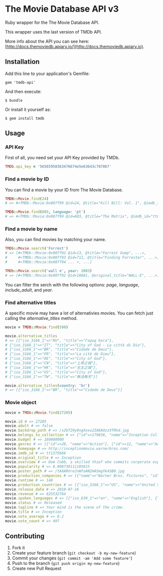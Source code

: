# The Movie Database API v3

Ruby wrapper for the The Movie Database API.

This wrapper uses the last version of TMDb API.

More info about the API you can see here: [http://docs.themoviedb.apiary.io/](http://docs.themoviedb.apiary.io).

## Installation

Add this line to your application's Gemfile:

    gem 'tmdb-api'

And then execute:

    $ bundle

Or install it yourself as:

    $ gem install tmdb

## Usage

### API Key
First of all, you need set your API Key provided by TMDb.

```ruby
TMDb.api_key = '56565958363476674e5e63643c787867'
```

### Find a movie by ID
You can find a movie by your ID from The Movie Database.

```ruby
TMDB::Movie.find(24)
# => #<TMDb::Movie:0x007f99 @id=24, @title="Kill Bill: Vol. 1", @imdb_id="tt0266697" ... >

TMDB::Movie.find(603, language: 'pt')
# => #<TMDb::Movie:0x007f99 @id=603, @title="The Matrix", @imdb_id="tt0133093" ... >
```

### Find a movie by name
Also, you can find movies by matching your name.

```ruby
TMDb::Movie.search('Forrest')
# => [#<TMDb::Movie:0x007f92 @id=13, @title="Forrest Gump", ...>,
#     #<TMDb::Movie:0x007f93 @id=711, @title="Finding Forrester", ...>,
#     #<TMDb::Movie:0x007f94 ... >, ...]

TMDb::Movie.search('wall e', year: 2003)
# => [#<TMDb::Movie:0x007f92 @id=10681, @original_title="WALL·E", ...>]
```
You can filter the serch with the following options: _page_, _language_,
_include_adult_, and _year_.

### Find alternative titles
A specific movie may have a lot of alternativies movies. You can fetch just calling
the _alternative_titles_ method.
```ruby
movie = TMDB::Movie.find(598)

movie.alternative_titles
# => [{"iso_3166_1"=>"RU", "title"=>"Город бога"},
# {"iso_3166_1"=>"IT", "title"=>"City of God - La città di Dio"},
# {"iso_3166_1"=>"BR", "title"=>"Cidade de Deus"},
# {"iso_3166_1"=>"FR", "title"=>"La cité de Dieu"},
# {"iso_3166_1"=>"DE", "title"=>"City of God"},
# {"iso_3166_1"=>"CN", "title"=>"上帝之城"},
# {"iso_3166_1"=>"HK", "title"=>"无主之城"},
# {"iso_3166_1"=>"US", "title"=>"City of God"},
# {"iso_3166_1"=>"TW", "title"=>"無法無天"}]

movie.alternative_titles(country: 'br')
# => [{"iso_3166_1"=>"BR", "title"=>"Cidade de Deus"}]
```

### Movie object

```ruby
movie = TMDb::Movie.find(27205)

movie.id # => 27205
movie.adult # => false
movie.backdrop_path # => /s2bT29y0ngXxxu2IA8AOzzXTRhd.jpg
movie.belongs_to_collection # => {"id"=>179836, "name"=>"Inception Collection", "poster_path"=>"/7OtEJQjBhxNug5TyY0ny4ttuKdg.jpg", "backdrop_path"=>"/73WuAqGGCv3F8Rwy5FTnYlji6IS.jpg"}
movie.budget # => 160000000
movie.genres # => [{"id"=>28, "name"=>"Action"}, {"id"=>12, "name"=>"Adventure"}, {"id"=>9648, "name"=>"Mystery"}, {"id"=>878, "name"=>"Science Fiction"}, {"id"=>53, "name"=>"Thriller"}]
movie.homepage # => http://inceptionmovie.warnerbros.com/
movie.imdb_id # => tt1375666
movie.original_title # => Inception
movie.overview # => Dom Cobb, a skilled thief who commits corporate espionage by infiltrating the subconscious of his targets is offered a chance to regain his old life as payment for a task considered to be impossible: "inception", the implantation of another person's idea into a target's subconscious.
movie.popularity # => 8.908730111185815
movie.poster_path # => /tAXARVreJnWfoANIHASmgYk4SB0.jpg
movie.production_companies # => [{"name"=>"Warner Bros. Pictures", "id"=>174}, {"name"=>"Syncopy", "id"=>9996}]
movie.runtime # => 148
movie.production_countries # => [{"iso_3166_1"=>"US", "name"=>"United States of America"}]
movie.release_date # => 2010-07-16
movie.revenue # => 825532764
movie.spoken_languages # => [{"iso_639_1"=>"en", "name"=>"English"}, {"iso_639_1"=>"ja", "name"=>"日本語"}, {"iso_639_1"=>"fr", "name"=>"Français"}]
movie.status # => Released
movie.tagline # => Your mind is the scene of the crime.
movie.title # => Inception
movie.vote_average # => 8.2
movie.vote_count # => 497
```

## Contributing

1. Fork it
2. Create your feature branch (`git checkout -b my-new-feature`)
3. Commit your changes (`git commit -am 'Add some feature'`)
4. Push to the branch (`git push origin my-new-feature`)
5. Create new Pull Request
